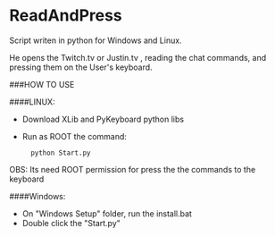 # ReadAndPress

Script writen in python for Windows and Linux.

He opens the Twitch.tv or Justin.tv , reading the chat commands, and pressing them on the User's keyboard.

###HOW TO USE

####LINUX:

* Download XLib and PyKeyboard python libs
* Run as ROOT the command: 

		python Start.py

OBS: Its need ROOT permission for press the the commands to the keyboard

####Windows:

* On "Windows Setup" folder, run the install.bat
* Double click the "Start.py"
